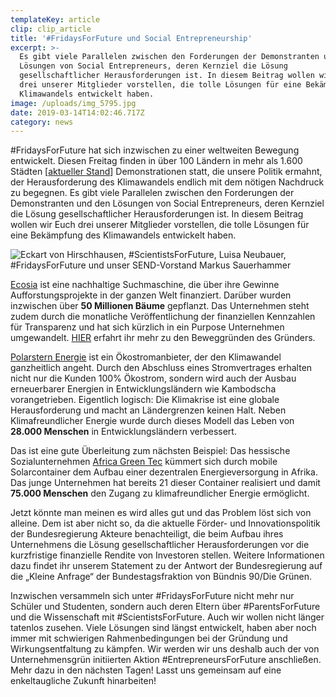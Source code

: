 ```yaml
---
templateKey: article
clip: clip_article
title: '#FridaysForFuture und Social Entrepreneurship'
excerpt: >-
  Es gibt viele Parallelen zwischen den Forderungen der Demonstranten und den
  Lösungen von Social Entrepreneurs, deren Kernziel die Lösung
  gesellschaftlicher Herausforderungen ist. In diesem Beitrag wollen wir Euch
  drei unserer Mitglieder vorstellen, die tolle Lösungen für eine Bekämpfung des
  Klimawandels entwickelt haben.
image: /uploads/img_5795.jpg
date: 2019-03-14T14:02:46.717Z
category: news
---
```

\#FridaysForFuture hat sich inzwischen zu einer weltweiten Bewegung entwickelt. Diesen Freitag finden in über 100 Ländern in mehr als 1.600 Städten [[aktueller Stand](https://www.fridaysforfuture.org/events/list)] Demonstrationen statt, die unsere Politik ermahnt, der Herausforderung des Klimawandels endlich mit dem nötigen Nachdruck zu begegnen. Es gibt viele Parallelen zwischen den Forderungen der Demonstranten und den Lösungen von Social Entrepreneurs, deren Kernziel die Lösung gesellschaftlicher Herausforderungen ist. In diesem Beitrag wollen wir Euch drei unserer Mitglieder vorstellen, die tolle Lösungen für eine Bekämpfung des Klimawandels entwickelt haben.

![Eckart von Hirschhausen, #ScientistsForFuture, Luisa Neubauer, #FridaysForFuture und unser SEND-Vorstand Markus Sauerhammer](/uploads/img_5795.jpg "Eckart von Hirschhausen, #ScientistsForFuture, Luisa Neubauer, #FridaysForFuture und unser SEND-Vorstand Markus Sauerhammer")

[Ecosia](https://www.ecosia.org/) ist eine nachhaltige Suchmaschine, die über ihre Gewinne Aufforstungsprojekte in der ganzen Welt finanziert. Darüber wurden inzwischen über **50 Millionen Bäume** gepflanzt. Das Unternehmen steht zudem durch die monatliche Veröffentlichung der finanziellen Kennzahlen für Transparenz und hat sich kürzlich in ein Purpose Unternehmen umgewandelt. [HIER](https://blog.ecosia.org/trees-not-profits/) erfahrt ihr mehr zu den Beweggründen des Gründers. 

[Polarstern Energie](https://www.polarstern-energie.de/) ist ein Ökostromanbieter, der den Klimawandel ganzheitlich angeht. Durch den Abschluss eines Stromvertrages erhalten nicht nur die Kunden 100% Ökostrom, sondern wird auch der Ausbau erneuerbarer Energien in Entwicklungsländern wie Kambodscha vorangetrieben. Eigentlich logisch: Die Klimakrise ist eine globale Herausforderung und macht an Ländergrenzen keinen Halt. Neben Klimafreundlicher Energie wurde durch dieses Modell das Leben von **28.000 Menschen** in Entwicklungsländern verbessert.

Das ist eine gute Überleitung zum nächsten Beispiel: Das hessische Sozialunternehmen [Africa Green Tec](https://www.africagreentec.com/) kümmert sich durch mobile Solarcontainer dem Aufbau einer dezentralen Energieversorgung in Afrika. Das junge Unternehmen hat bereits 21 dieser Container realisiert und damit **75.000 Menschen** den Zugang zu klimafreundlicher Energie ermöglicht. 

Jetzt könnte man meinen es wird alles gut und das Problem löst sich von alleine. Dem ist aber nicht so, da die aktuelle Förder- und Innovationspolitik der Bundesregierung Akteure benachteiligt, die beim Aufbau ihres Unternehmens die Lösung gesellschaftlicher Herausforderungen vor die kurzfristige finanzielle Rendite von Investoren stellen. Weitere Informationen dazu findet ihr unserem Statement zu der Antwort der Bundesregierung auf die „Kleine Anfrage“ der Bundestagsfraktion von Bündnis 90/Die Grünen. 

Inzwischen versammeln sich unter #FridaysForFuture nicht mehr nur Schüler und Studenten, sondern auch deren Eltern über #ParentsForFuture und die Wissenschaft mit #ScientistsForFuture. Auch wir wollen nicht länger tatenlos zusehen. Viele Lösungen sind längst entwickelt, haben aber noch immer mit schwierigen Rahmenbedingungen bei der Gründung und Wirkungsentfaltung zu kämpfen. Wir werden wir uns deshalb auch der von Unternehmensgrün initiierten Aktion #EntrepreneursForFuture anschließen. Mehr dazu in den nächsten Tagen! Lasst uns gemeinsam auf eine enkeltaugliche Zukunft hinarbeiten!
